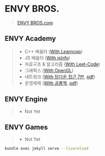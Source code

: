 # ENVY BROS.
> [ENVY BROS.com](https://www.envybros.com/)

## ENVY Academy
> - C++ 배움터 ([With Learncpp](https://www.learncpp.com/))
> - JS 배움터 ([With jsInfo](https://javascript.info/))
> - 자료구조 & 알고리즘 ([With Leet-Code](https://leetcode.com/explore/learn/))
> - 그래픽스 ([With OpenGL](https://learnopengl.com/))
> - 네트워크 ([With 탑다운 접근 7판](https://gaia.cs.umass.edu/kurose_ross/ppt.php), [pdf](https://www.ucg.ac.me/skladiste/blog_44233/objava_64433/fajlovi/Computer%20Networking%20_%20A%20Top%20Down%20Approach,%207th,%20converted.pdf))
> - 운영체제 ([With 공룡책](https://os-book.com/OS10/slide-dir/index.html), [pdf](https://os.ecci.ucr.ac.cr/slides/Abraham-Silberschatz-Operating-System-Concepts-10th-2018.pdf))

## ENVY Engine
> - Not Yet

## ENVY Games
> - Not Yet

```bash
bundle exec jekyll serve --livereload
```
